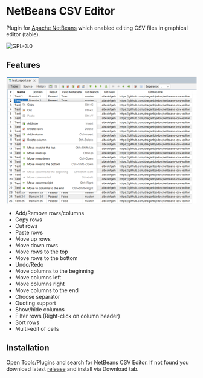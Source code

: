 # NetBeans CSV Editor
Plugin for [Apache NetBeans](https://netbeans.apache.org/front/main/index.html) which enabled editing CSV files in graphical editor (table).

![GPL-3.0](https://img.shields.io/github/license/draganbjedov/netbeans-csv-editor.svg)

## Features
![CSV editor](https://github.com/draganbjedov/netbeans-csv-editor/blob/master/images/flat-laf-light.png?raw=true)

- Add/Remove rows/columns
- Copy rows
- Cut rows
- Paste rows
- Move up rows
- Move down rows
- Move rows to the top
- Move rows to the bottom
- Undo/Redo
- Move columns to the beginning
- Move columns left
- Move columns right
- Move columns to the end
- Choose separator
- Quoting support
- Show/hide columns
- Filter rows (Right-click on column header)
- Sort rows
- Multi-edit of cells

## Installation
Open Tools/Plugins and search for NetBeans CSV Editor.
If not found you download latest [release](https://github.com/draganbjedov/netbeans-csv-editor/releases) and install via Download tab.
